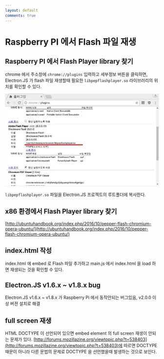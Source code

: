 ```yaml
---
layout: default
comments: true
---
```


# Raspberry PI 에서 Flash 파일 재생
## Raspberry PI 에서 Flash Player library 찾기
chrome 에서 주소창에 `chrome://plugins` 입력하고 세부정보 버튼을 클릭하면, Electron.JS 가 flash 파일 재생할때 필요한 `libpepflashplayer.so` 라이브러리의 위치를 확인할 수 있다.

![chrome plugins 확인](/assets/img/libpepflashplayer.jpg)

`libpepflashplayer.so` 파일을 Electron.JS 프로젝트의 루트폴더에 복사한다.

## x86 환경에서 Flash Player library 찾기
[http://ubuntuhandbook.org/index.php/2016/10/pepper-flash-chromium-opera-ubuntu/](http://ubuntuhandbook.org/index.php/2016/10/pepper-flash-chromium-opera-ubuntu/)

## index.html 작성
index.html 에 embed 로 Flash 파일 추가하고 main.js 에서 index.html 을 load 하면 재생되는 것을 확인할 수 있다.

## Electron.JS v1.6.x ~ v1.8.x bug
Electron.JS v1.6.x ~ v1.8.x 가 Raspberry Pi 에서 동작안되는 버그있음, v2.0.0 이상 버젼 설치로 해결

## full screen 재생
HTML DOCTYPE 이 선언되어 있으면 embed element 의 full screen 재생이 안되는 문제가 있다. [http://forums.mozillazine.org/viewtopic.php?t=538403](http://forums.mozillazine.org/viewtopic.php?t=538403)에 따르면 DOCTYPE 때문이 아니라 다른 문법의 문제로 DOCTYPE 을 선언했을때 발생하는 것으로 보인다.
